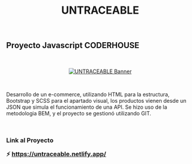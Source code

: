 <h1 align="center">UNTRACEABLE</h1><br>

## Proyecto Javascript CODERHOUSE
<br>

<p align="center">
  <a href="https://untraceable.netlify.app/" target="_blank">
    <img src="https://i.postimg.cc/PJf4fXFV/untraceable.webp"  alt="UNTRACEABLE Banner" />
  </a>
</p>

<br>

<p align="left">
Desarrollo de un e-commerce, utilizando HTML para la estructura, Bootstrap y SCSS para el apartado visual, los productos vienen desde un JSON que simula el funcionamiento de una API. Se hizo uso de la metodologia BEM, y el proyecto se gestionó utilizando GIT. 
</p><br>

<h3 aling="left"> Link al Proyecto </p>
<p aling="left"> ⚡ <a href="https://untraceable.netlify.app/">https://untraceable.netlify.app/</a> </p>
